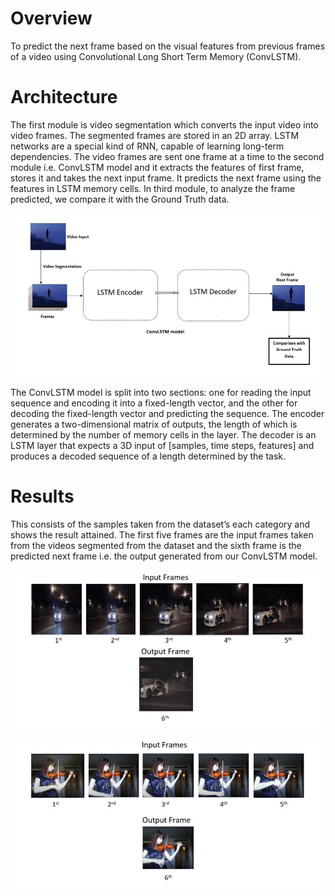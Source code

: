 # Overview
To predict the next frame based on the visual features from previous frames of a video using
Convolutional Long Short Term Memory (ConvLSTM).

# Architecture

The first module is video segmentation which converts the input video into video frames.
The segmented frames are stored in an 2D array. LSTM networks are a special kind of RNN,
capable of learning long-term dependencies. The video frames are sent one frame at a time to
the second module i.e. ConvLSTM model and it extracts the features of first frame, stores it and takes the next input frame. It predicts the next frame using the features in LSTM memory
cells. In third module, to analyze the frame predicted, we compare it with the Ground Truth
data.


![](Next%20Frame%20Prediction/Images/1.JPG)

The ConvLSTM model is split into two sections: one for reading the input sequence and
encoding it into a fixed-length vector, and the other for decoding the fixed-length vector and
predicting the sequence. The encoder generates a two-dimensional matrix of outputs, the
length of which is determined by the number of memory cells in the layer. The decoder is an
LSTM layer that expects a 3D input of [samples, time steps, features] and produces a decoded
sequence of a length determined by the task.


# Results

This consists of the samples taken from the dataset’s each category and shows the result
attained. The first five frames are the input frames taken from the videos segmented from the
dataset and the sixth frame is the predicted next frame i.e. the output generated from our
ConvLSTM model.


![](Next%20Frame%20Prediction/Images/2.JPG)


![](Next%20Frame%20Prediction/Images/3.JPG)

